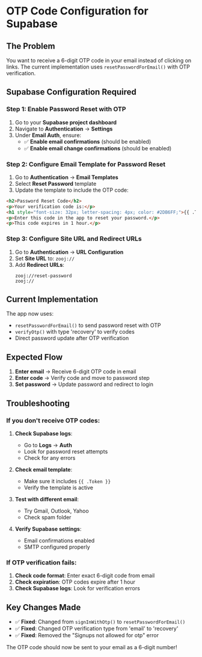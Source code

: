 # OTP Code Configuration for Supabase

## The Problem
You want to receive a 6-digit OTP code in your email instead of clicking on links. The current implementation uses `resetPasswordForEmail()` with OTP verification.

## Supabase Configuration Required

### Step 1: Enable Password Reset with OTP
1. Go to your **Supabase project dashboard**
2. Navigate to **Authentication** → **Settings**
3. Under **Email Auth**, ensure:
   - ✅ **Enable email confirmations** (should be enabled)
   - ✅ **Enable email change confirmations** (should be enabled)

### Step 2: Configure Email Template for Password Reset
1. Go to **Authentication** → **Email Templates**
2. Select **Reset Password** template
3. Update the template to include the OTP code:

```html
<h2>Password Reset Code</h2>
<p>Your verification code is:</p>
<h1 style="font-size: 32px; letter-spacing: 4px; color: #2DB6FF;">{{ .Token }}</h1>
<p>Enter this code in the app to reset your password.</p>
<p>This code expires in 1 hour.</p>
```

### Step 3: Configure Site URL and Redirect URLs
1. Go to **Authentication** → **URL Configuration**
2. Set **Site URL** to: `zooj://`
3. Add **Redirect URLs**:
   ```
   zooj://reset-password
   zooj://
   ```

## Current Implementation

The app now uses:
- `resetPasswordForEmail()` to send password reset with OTP
- `verifyOtp()` with type 'recovery' to verify codes
- Direct password update after OTP verification

## Expected Flow

1. **Enter email** → Receive 6-digit OTP code in email
2. **Enter code** → Verify code and move to password step
3. **Set password** → Update password and redirect to login

## Troubleshooting

### If you don't receive OTP codes:

1. **Check Supabase logs**:
   - Go to **Logs** → **Auth**
   - Look for password reset attempts
   - Check for any errors

2. **Check email template**:
   - Make sure it includes `{{ .Token }}`
   - Verify the template is active

3. **Test with different email**:
   - Try Gmail, Outlook, Yahoo
   - Check spam folder

4. **Verify Supabase settings**:
   - Email confirmations enabled
   - SMTP configured properly

### If OTP verification fails:

1. **Check code format**: Enter exact 6-digit code from email
2. **Check expiration**: OTP codes expire after 1 hour
3. **Check Supabase logs**: Look for verification errors

## Key Changes Made

- ✅ **Fixed**: Changed from `signInWithOtp()` to `resetPasswordForEmail()`
- ✅ **Fixed**: Changed OTP verification type from 'email' to 'recovery'
- ✅ **Fixed**: Removed the "Signups not allowed for otp" error

The OTP code should now be sent to your email as a 6-digit number!